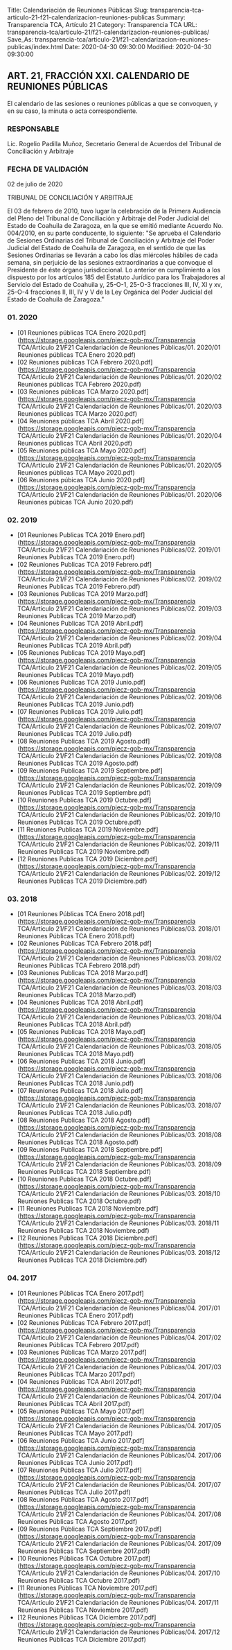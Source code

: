 Title: Calendariación de Reuniones Públicas
Slug: transparencia-tca-articulo-21-f21-calendarizacion-reuniones-publicas
Summary: Transparencia TCA, Artículo 21
Category: Transparencia TCA
URL: transparencia-tca/articulo-21/f21-calendarizacion-reuniones-publicas/
Save_As: transparencia-tca/articulo-21/f21-calendarizacion-reuniones-publicas/index.html
Date: 2020-04-30 09:30:00
Modified: 2020-04-30 09:30:00


## ART. 21, FRACCIÓN XXI. CALENDARIO DE REUNIONES PÚBLICAS

El calendario de las sesiones o reuniones públicas a que se convoquen, y en su caso, la minuta o acta correspondiente.

### RESPONSABLE

Lic. Rogelio Padilla Muñoz, Secretario General de Acuerdos del Tribunal de Conciliación y Arbitraje

### FECHA DE VALIDACIÓN

02 de julio de 2020

TRIBUNAL DE CONCILIACIÓN Y ARBITRAJE

El 03 de febrero de 2010, tuvo lugar la celebración de la Primera Audiencia del Pleno del Tribunal de Conciliación y Arbitraje del Poder Judicial del Estado de Coahuila de Zaragoza, en la que se emitió mediante Acuerdo No. 004/2010, en su parte conducente, lo siguiente: "Se aprueba el Calendario de Sesiones Ordinarias del Tribunal de Conciliación y Arbitraje del Poder Judicial del Estado de Coahuila de Zaragoza, en el sentido de que las Sesiones Ordinarias se llevarán a cabo los días miércoles hábiles de cada semana, sin perjuicio de las sesiones extraordinarias a que convoque el Presidente de éste órgano jurisdiccional. Lo anterior en cumplimiento a los dispuesto por los artículos 185 del Estatuto Jurídico para los Trabajadores al Servicio del Estado de Coahuila y, 25-O-1, 25-O-3 fracciones III, IV, XI y xv, 25-O-4 fracciones II, III, IV y V de la Ley Orgánica del Poder Judicial del Estado de Coahuila de Zaragoza."


### 01. 2020


* [01 Reuniones públicas TCA Enero 2020.pdf](https://storage.googleapis.com/pjecz-gob-mx/Transparencia TCA/Artículo 21/F21 Calendariación de Reuniones Públicas/01. 2020/01 Reuniones públicas TCA Enero 2020.pdf)
* [02 Reuniones públicas TCA Febrero 2020.pdf](https://storage.googleapis.com/pjecz-gob-mx/Transparencia TCA/Artículo 21/F21 Calendariación de Reuniones Públicas/01. 2020/02 Reuniones públicas TCA Febrero 2020.pdf)
* [03 Reuniones públicas TCA Marzo 2020.pdf](https://storage.googleapis.com/pjecz-gob-mx/Transparencia TCA/Artículo 21/F21 Calendariación de Reuniones Públicas/01. 2020/03 Reuniones públicas TCA Marzo 2020.pdf)
* [04 Reuniones públicas TCA Abril 2020.pdf](https://storage.googleapis.com/pjecz-gob-mx/Transparencia TCA/Artículo 21/F21 Calendariación de Reuniones Públicas/01. 2020/04 Reuniones públicas TCA Abril 2020.pdf)
* [05 Reuniones públicas TCA Mayo 2020.pdf](https://storage.googleapis.com/pjecz-gob-mx/Transparencia TCA/Artículo 21/F21 Calendariación de Reuniones Públicas/01. 2020/05 Reuniones públicas TCA Mayo 2020.pdf)
* [06 Reuniones púbicas TCA Junio 2020.pdf](https://storage.googleapis.com/pjecz-gob-mx/Transparencia TCA/Artículo 21/F21 Calendariación de Reuniones Públicas/01. 2020/06 Reuniones púbicas TCA Junio 2020.pdf)


### 02. 2019


* [01 Reuniones Publicas TCA 2019 Enero.pdf](https://storage.googleapis.com/pjecz-gob-mx/Transparencia TCA/Artículo 21/F21 Calendariación de Reuniones Públicas/02. 2019/01 Reuniones Publicas TCA 2019 Enero.pdf)
* [02 Reuniones Publicas TCA 2019 Febrero.pdf](https://storage.googleapis.com/pjecz-gob-mx/Transparencia TCA/Artículo 21/F21 Calendariación de Reuniones Públicas/02. 2019/02 Reuniones Publicas TCA 2019 Febrero.pdf)
* [03 Reuniones Publicas TCA 2019 Marzo.pdf](https://storage.googleapis.com/pjecz-gob-mx/Transparencia TCA/Artículo 21/F21 Calendariación de Reuniones Públicas/02. 2019/03 Reuniones Publicas TCA 2019 Marzo.pdf)
* [04 Reuniones Publicas TCA 2019 Abril.pdf](https://storage.googleapis.com/pjecz-gob-mx/Transparencia TCA/Artículo 21/F21 Calendariación de Reuniones Públicas/02. 2019/04 Reuniones Publicas TCA 2019 Abril.pdf)
* [05 Reuniones Publicas TCA 2019 Mayo.pdf](https://storage.googleapis.com/pjecz-gob-mx/Transparencia TCA/Artículo 21/F21 Calendariación de Reuniones Públicas/02. 2019/05 Reuniones Publicas TCA 2019 Mayo.pdf)
* [06 Reuniones Publicas TCA 2019 Junio.pdf](https://storage.googleapis.com/pjecz-gob-mx/Transparencia TCA/Artículo 21/F21 Calendariación de Reuniones Públicas/02. 2019/06 Reuniones Publicas TCA 2019 Junio.pdf)
* [07 Reuniones Publicas TCA 2019 Julio.pdf](https://storage.googleapis.com/pjecz-gob-mx/Transparencia TCA/Artículo 21/F21 Calendariación de Reuniones Públicas/02. 2019/07 Reuniones Publicas TCA 2019 Julio.pdf)
* [08 Reuniones Publicas TCA 2019 Agosto.pdf](https://storage.googleapis.com/pjecz-gob-mx/Transparencia TCA/Artículo 21/F21 Calendariación de Reuniones Públicas/02. 2019/08 Reuniones Publicas TCA 2019 Agosto.pdf)
* [09 Reuniones Publicas TCA 2019 Septiembre.pdf](https://storage.googleapis.com/pjecz-gob-mx/Transparencia TCA/Artículo 21/F21 Calendariación de Reuniones Públicas/02. 2019/09 Reuniones Publicas TCA 2019 Septiembre.pdf)
* [10 Reuniones Publicas TCA 2019 Octubre.pdf](https://storage.googleapis.com/pjecz-gob-mx/Transparencia TCA/Artículo 21/F21 Calendariación de Reuniones Públicas/02. 2019/10 Reuniones Publicas TCA 2019 Octubre.pdf)
* [11 Reuniones Publicas TCA 2019 Noviembre.pdf](https://storage.googleapis.com/pjecz-gob-mx/Transparencia TCA/Artículo 21/F21 Calendariación de Reuniones Públicas/02. 2019/11 Reuniones Publicas TCA 2019 Noviembre.pdf)
* [12 Reuniones Publicas TCA 2019 Diciembre.pdf](https://storage.googleapis.com/pjecz-gob-mx/Transparencia TCA/Artículo 21/F21 Calendariación de Reuniones Públicas/02. 2019/12 Reuniones Publicas TCA 2019 Diciembre.pdf)


### 03. 2018


* [01 Reuniones Públicas TCA Enero 2018.pdf](https://storage.googleapis.com/pjecz-gob-mx/Transparencia TCA/Artículo 21/F21 Calendariación de Reuniones Públicas/03. 2018/01 Reuniones Públicas TCA Enero 2018.pdf)
* [02 Reuniones Públicas TCA Febrero 2018.pdf](https://storage.googleapis.com/pjecz-gob-mx/Transparencia TCA/Artículo 21/F21 Calendariación de Reuniones Públicas/03. 2018/02 Reuniones Públicas TCA Febrero 2018.pdf)
* [03 Reuniones Publicas TCA 2018 Marzo.pdf](https://storage.googleapis.com/pjecz-gob-mx/Transparencia TCA/Artículo 21/F21 Calendariación de Reuniones Públicas/03. 2018/03 Reuniones Publicas TCA 2018 Marzo.pdf)
* [04 Reuniones Publicas TCA 2018 Abril.pdf](https://storage.googleapis.com/pjecz-gob-mx/Transparencia TCA/Artículo 21/F21 Calendariación de Reuniones Públicas/03. 2018/04 Reuniones Publicas TCA 2018 Abril.pdf)
* [05 Reuniones Publicas TCA 2018 Mayo.pdf](https://storage.googleapis.com/pjecz-gob-mx/Transparencia TCA/Artículo 21/F21 Calendariación de Reuniones Públicas/03. 2018/05 Reuniones Publicas TCA 2018 Mayo.pdf)
* [06 Reuniones Publicas TCA 2018 Junio.pdf](https://storage.googleapis.com/pjecz-gob-mx/Transparencia TCA/Artículo 21/F21 Calendariación de Reuniones Públicas/03. 2018/06 Reuniones Publicas TCA 2018 Junio.pdf)
* [07 Reuniones Publicas TCA 2018 Julio.pdf](https://storage.googleapis.com/pjecz-gob-mx/Transparencia TCA/Artículo 21/F21 Calendariación de Reuniones Públicas/03. 2018/07 Reuniones Publicas TCA 2018 Julio.pdf)
* [08 Reuniones Publicas TCA 2018 Agosto.pdf](https://storage.googleapis.com/pjecz-gob-mx/Transparencia TCA/Artículo 21/F21 Calendariación de Reuniones Públicas/03. 2018/08 Reuniones Publicas TCA 2018 Agosto.pdf)
* [09 Reuniones Publicas TCA 2018 Septiembre.pdf](https://storage.googleapis.com/pjecz-gob-mx/Transparencia TCA/Artículo 21/F21 Calendariación de Reuniones Públicas/03. 2018/09 Reuniones Publicas TCA 2018 Septiembre.pdf)
* [10 Reuniones Publicas TCA 2018 Octubre.pdf](https://storage.googleapis.com/pjecz-gob-mx/Transparencia TCA/Artículo 21/F21 Calendariación de Reuniones Públicas/03. 2018/10 Reuniones Publicas TCA 2018 Octubre.pdf)
* [11 Reuniones Publicas TCA 2018 Noviembre.pdf](https://storage.googleapis.com/pjecz-gob-mx/Transparencia TCA/Artículo 21/F21 Calendariación de Reuniones Públicas/03. 2018/11 Reuniones Publicas TCA 2018 Noviembre.pdf)
* [12 Reuniones Publicas TCA 2018 Diciembre.pdf](https://storage.googleapis.com/pjecz-gob-mx/Transparencia TCA/Artículo 21/F21 Calendariación de Reuniones Públicas/03. 2018/12 Reuniones Publicas TCA 2018 Diciembre.pdf)


### 04. 2017


* [01 Reuniones Públicas TCA Enero 2017.pdf](https://storage.googleapis.com/pjecz-gob-mx/Transparencia TCA/Artículo 21/F21 Calendariación de Reuniones Públicas/04. 2017/01 Reuniones Públicas TCA Enero 2017.pdf)
* [02 Reuniones Públicas TCA Febrero 2017.pdf](https://storage.googleapis.com/pjecz-gob-mx/Transparencia TCA/Artículo 21/F21 Calendariación de Reuniones Públicas/04. 2017/02 Reuniones Públicas TCA Febrero 2017.pdf)
* [03 Reuniones Públicas TCA Marzo 2017.pdf](https://storage.googleapis.com/pjecz-gob-mx/Transparencia TCA/Artículo 21/F21 Calendariación de Reuniones Públicas/04. 2017/03 Reuniones Públicas TCA Marzo 2017.pdf)
* [04 Reuniones Públicas TCA Abril 2017.pdf](https://storage.googleapis.com/pjecz-gob-mx/Transparencia TCA/Artículo 21/F21 Calendariación de Reuniones Públicas/04. 2017/04 Reuniones Públicas TCA Abril 2017.pdf)
* [05 Reuniones Públicas TCA Mayo 2017.pdf](https://storage.googleapis.com/pjecz-gob-mx/Transparencia TCA/Artículo 21/F21 Calendariación de Reuniones Públicas/04. 2017/05 Reuniones Públicas TCA Mayo 2017.pdf)
* [06 Reuniones Públicas TCA Junio 2017.pdf](https://storage.googleapis.com/pjecz-gob-mx/Transparencia TCA/Artículo 21/F21 Calendariación de Reuniones Públicas/04. 2017/06 Reuniones Públicas TCA Junio 2017.pdf)
* [07 Reuniones Públicas TCA Julio 2017.pdf](https://storage.googleapis.com/pjecz-gob-mx/Transparencia TCA/Artículo 21/F21 Calendariación de Reuniones Públicas/04. 2017/07 Reuniones Públicas TCA Julio 2017.pdf)
* [08 Reuniones Públicas TCA Agosto 2017.pdf](https://storage.googleapis.com/pjecz-gob-mx/Transparencia TCA/Artículo 21/F21 Calendariación de Reuniones Públicas/04. 2017/08 Reuniones Públicas TCA Agosto 2017.pdf)
* [09 Reuniones Públicas TCA Septiembre 2017.pdf](https://storage.googleapis.com/pjecz-gob-mx/Transparencia TCA/Artículo 21/F21 Calendariación de Reuniones Públicas/04. 2017/09 Reuniones Públicas TCA Septiembre 2017.pdf)
* [10 Reuniones Públicas TCA Octubre 2017.pdf](https://storage.googleapis.com/pjecz-gob-mx/Transparencia TCA/Artículo 21/F21 Calendariación de Reuniones Públicas/04. 2017/10 Reuniones Públicas TCA Octubre 2017.pdf)
* [11 Reuniones Públicas TCA Noviembre 2017.pdf](https://storage.googleapis.com/pjecz-gob-mx/Transparencia TCA/Artículo 21/F21 Calendariación de Reuniones Públicas/04. 2017/11 Reuniones Públicas TCA Noviembre 2017.pdf)
* [12 Reuniones Públicas TCA Diciembre 2017.pdf](https://storage.googleapis.com/pjecz-gob-mx/Transparencia TCA/Artículo 21/F21 Calendariación de Reuniones Públicas/04. 2017/12 Reuniones Públicas TCA Diciembre 2017.pdf)


